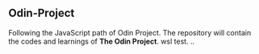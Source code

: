 ## Odin-Project
Following the JavaScript path of Odin Project.
The repository will contain the codes and learnings of **The Odin Project**.
wsl test.
..
